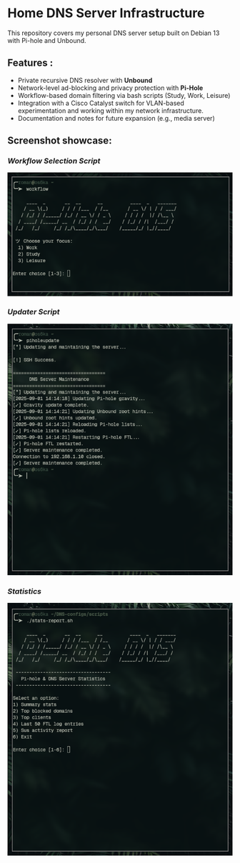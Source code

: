 
# Home DNS Server Infrastructure

This repository covers my personal DNS server setup built on Debian 13 with Pi-hole and Unbound. 

## Features :
- Private recursive DNS resolver with **Unbound**
- Network-level ad-blocking and privacy protection with **Pi-Hole**
- Workflow-based domain filtering via bash scripts (Study, Work, Leisure)
- Integration with a Cisco Catalyst switch for VLAN-based experimentation and working within my network infrastructure.
- Documentation and notes for future expansion (e.g., media server)

## Screenshot showcase:
### *Workflow Selection Script*  
![Workflow Filtering](/images/workflow-filtering.png)

### *Updater Script*  
![Updater](/images/updater.png)

### *Statistics*  
![Statistics](/images/statistics.png)
